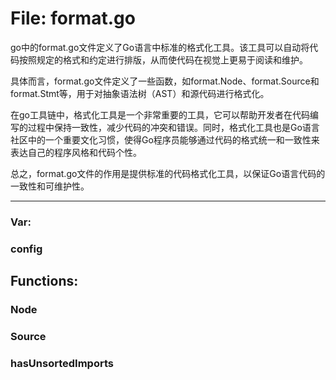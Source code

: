 # File: format.go

go中的format.go文件定义了Go语言中标准的格式化工具。该工具可以自动将代码按照规定的格式和约定进行排版，从而使代码在视觉上更易于阅读和维护。

具体而言，format.go文件定义了一些函数，如format.Node、format.Source和format.Stmt等，用于对抽象语法树（AST）和源代码进行格式化。

在go工具链中，格式化工具是一个非常重要的工具，它可以帮助开发者在代码编写的过程中保持一致性，减少代码的冲突和错误。同时，格式化工具也是Go语言社区中的一个重要文化习惯，使得Go程序员能够通过代码的格式统一和一致性来表达自己的程序风格和代码个性。

总之，format.go文件的作用是提供标准的代码格式化工具，以保证Go语言代码的一致性和可维护性。




---

### Var:

### config





## Functions:

### Node





### Source





### hasUnsortedImports





